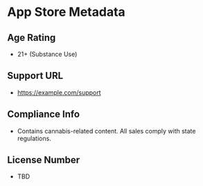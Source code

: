 # App Store Metadata

## Age Rating

- 21+ (Substance Use)

## Support URL

- https://example.com/support

## Compliance Info

- Contains cannabis-related content. All sales comply with state regulations.

## License Number

- TBD
